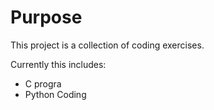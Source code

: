 # Purpose
This project is a collection of coding exercises.

Currently this includes:
- C progra
- Python Coding
